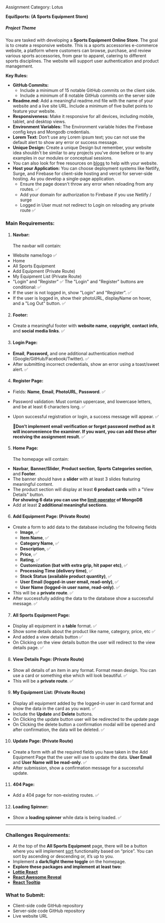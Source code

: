 Assignment Category: Lotus

**EquiSports: (A Sports Equipment Store)**

##### **Project Theme**

You are tasked with developing a **Sports Equipment Online Store**. The goal is to create a responsive website. This is a sports accessories e-commerce website, a platform where customers can browse, purchase, and review various sports accessories, from gear to apparel, catering to different sports disciplines. The website will support user authentication and product management.

**Key Rules:**

- **GitHub Commits:**
  - Include a minimum of 15 notable GitHub commits on the client side.
  - Include a minimum of 8 notable GitHub commits on the server side
- **Readme.md:** Add a meaningful readme.md file with the name of your website and a live site URL. Include a minimum of five bullet points to feature your website.
- **Responsiveness:** Make it responsive for all devices, including mobile, tablet, and desktop views.
- **Environment Variables:** The Environment variable hides the Firebase config keys and Mongodb credentials.
- **Lorem Text:** Don’t use any Lorem ipsum text; you can not use the default alert to show any error or success message.
- **Unique Design:** Create a unique Design but remember, your website idea shouldn't be similar to any projects you've done before or to any examples in our modules or conceptual sessions.
- You can also look for free resources on [blogs](https://bootcamp.uxdesign.cc/free-images-and-resources-collection-for-website-c77f2fc46ce5) to help with your website.
- **Host your Application:** You can choose deployment systems like Netlify, Surge, and Firebase for client-side hosting and vercel for server-side hosting. As you develop a single-page application.
  - Ensure the page doesn't throw any error when reloading from any routes. ✅
  - Add your domain for authorization to Firebase if you use Netlify / surge
  - Logged in User must not redirect to Login on reloading any private route ✅

### **Main Requirements:**

1. #### **Navbar:**

   The navbar will contain:

- Website name/logo ✅
- Home
- All Sports Equipment
- Add Equipment (Private Route)
- My Equipment List (Private Route)
- "Login" and "Register" ✅
  The "Login" and "Register" buttons are conditional: ✅
- If the user is not logged in, show "Login" and "Register". ✅
- If the user is logged in, show their photoURL, displayName on hover, and a "Log Out" button. ✅

2. #### **Footer:**

- Create a meaningful footer with **website name**, **copyright**, **contact info**, and **social media links**. ✅

3. #### **Login Page:**

- **Email**, **Password,** and one additional authentication method (Google/GitHub/Facebook/Twitter). ✅
- After submitting incorrect credentials, show an error using a toast/sweet alert. ✅

4. #### **Register Page:**

- Fields: **Name**, **Email**, **PhotoURL**, **Password**. ✅
- Password validation: Must contain uppercase, and lowercase letters, and be at least 6 characters long. ✅
- Upon successful registration or login, a success message will appear. ✅

  **🎯Don’t implement email verification or forget password method as it will inconvenience the examiner. If you want, you can add these after receiving the assignment result.** ✅

5. #### **Home Page:**

   The homepage will contain:

- **Navbar**, **Banner/Slider**, **Product section**, **Sports Categories section**, and **Footer**.
- The banner should have a **slider** with at least 3 slides featuring meaningful content.
- The product section will display at least **6 product cards** with a "View Details" button.  
  **For showing 6 data you can use the [limit operator](https://www.mongodb.com/docs/manual/reference/method/cursor.limit/) of MongoDB**
- Add at least **2 additional meaningful sections**.

6. #### **Add Equipment Page: (Private Route)**

- Create a form to add data to the database including the following fields
  - **Image**, ✅
  - **Item Name**, ✅
  - **Category Name**, ✅
  - **Description**, ✅
  - **Price**, ✅
  - **Rating**, ✅
  - **Customization (bat with extra grip, hit paper etc)**, ✅
  - **Processing Time (delivery time)**, ✅
  - **Stock Status (available product quantity)**, ✅
  - **User Email (logged-in user email, read-only)**, ✅
  - **User Name (logged-in user name, read-only)**. ✅
- This will be a **private route**. ✅
- After successfully adding the data to the database show a successful message. ✅

7. #### **All Sports Equipment Page:**

- Display all equipment in a **table** format. ✅
- Show some details about the product like name, category, price, etc ✅
- And added a view details button ✅
- On Clicking on the view details button the user will redirect to the view details page. ✅

8. #### **View Details Page: (Private Route)**

- Show all details of an item in any format. Format mean design. You can use a card or something else which will look beautiful. ✅
- This will be a **private route**. ✅

9. #### **My Equipment List: (Private Route)**

- Display all equipment added by the logged-in user in card format and show the data in the card as you want. ✅
- Include the **Update** and **Delete** buttons.
- On Clicking the update button user will be redirected to the update page
- On Clicking the delete button a confirmation modal will be opened and after confirmation, the data will be deleted. ✅

10. #### **Update Page: (Private Route)**

- Create a form with all the required fields you have taken in the Add Equipment Page that the user will use to update the data. **User Email** and **User Name will be read-only**. ✅
- After submission, show a confirmation message for a successful update.

11. #### **404 Page:**

- Add a 404 page for non-existing routes. ✅

12. #### **Loading Spinner:**

- Show a **loading spinner** while data is being loaded. ✅

---

### **Challenges Requirements:**

- At the top of the **All Sports Equipment** page, there will be a button where you will implement [sort](https://www.mongodb.com/docs/manual/reference/method/cursor.sort/) functionality based on “price”. You can sort by ascending or descending or, it’s up to you.
- Implement a **dark/light theme toggle** on the homepage.
- **Explore these packages and implement at least two:**
- [**Lottie React**](https://www.npmjs.com/package/lottie-react)
- [**React Awesome Reveal**](https://www.npmjs.com/package/react-awesome-reveal)
- [**React Tooltip**](https://www.npmjs.com/package/react-tooltip)

### **What to Submit:**

- Client-side code GitHub repository
- Server-side code GitHub repository
- Live website URL
